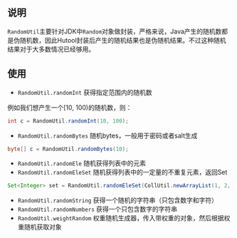 ## 说明
`RandomUtil`主要针对JDK中`Random`对象做封装，严格来说，Java产生的随机数都是伪随机数，因此Hutool封装后产生的随机结果也是伪随机结果。不过这种随机结果对于大多数情况已经够用。

## 使用

- `RandomUtil.randomInt` 获得指定范围内的随机数

例如我们想产生一个[10, 100)的随机数，则：
```java
int c = RandomUtil.randomInt(10, 100);
```

- `RandomUtil.randomBytes` 随机bytes，一般用于密码或者salt生成

```java
byte[] c = RandomUtil.randomBytes(10);
```

- `RandomUtil.randomEle` 随机获得列表中的元素
- `RandomUtil.randomEleSet` 随机获得列表中的一定量的不重复元素，返回Set

```java
Set<Integer> set = RandomUtil.randomEleSet(CollUtil.newArrayList(1, 2, 3, 4, 5, 6), 2);
```

- `RandomUtil.randomString` 获得一个随机的字符串（只包含数字和字符）
- `RandomUtil.randomNumbers` 获得一个只包含数字的字符串
- `RandomUtil.weightRandom` 权重随机生成器，传入带权重的对象，然后根据权重随机获取对象
